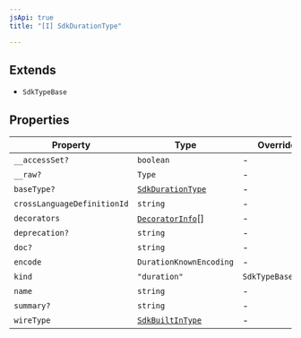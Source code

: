 ```yaml
---
jsApi: true
title: "[I] SdkDurationType"

---
```

## Extends

- `SdkTypeBase`

## Properties

| Property | Type | Overrides | Inherited from |
| ------ | ------ | ------ | ------ |
| `__accessSet?` | `boolean` | - | `SdkTypeBase.__accessSet` |
| `__raw?` | `Type` | - | `SdkTypeBase.__raw` |
| `baseType?` | [`SdkDurationType`](SdkDurationType.md) | - | - |
| `crossLanguageDefinitionId` | `string` | - | - |
| `decorators` | [`DecoratorInfo`](DecoratorInfo.md)[] | - | `SdkTypeBase.decorators` |
| `deprecation?` | `string` | - | `SdkTypeBase.deprecation` |
| `doc?` | `string` | - | `SdkTypeBase.doc` |
| `encode` | `DurationKnownEncoding` | - | - |
| `kind` | `"duration"` | `SdkTypeBase.kind` | - |
| `name` | `string` | - | - |
| `summary?` | `string` | - | `SdkTypeBase.summary` |
| `wireType` | [`SdkBuiltInType`](SdkBuiltInType.md) | - | - |
